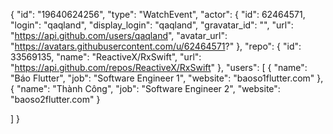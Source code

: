 
{
  "id": "19640624256",
  "type": "WatchEvent",
  "actor": {
    "id": 62464571,
    "login": "qaqland",
    "display_login": "qaqland",
    "gravatar_id": "",
    "url": "https://api.github.com/users/qaqland",
    "avatar_url": "https://avatars.githubusercontent.com/u/62464571?"
  },
  "repo": {
    "id": 33569135,
    "name": "ReactiveX/RxSwift",
    "url": "https://api.github.com/repos/ReactiveX/RxSwift"
  },
  "users": [
    {
      "name": "Báo Flutter",
      "job": "Software Engineer 1",
      "website": "baoso1flutter.com"
    },
    {
      "name": "Thành Công",
      "job": "Software Engineer 2",
      "website": "baoso2flutter.com"
    }
 
  ]
}
